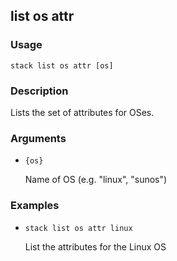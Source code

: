 ## list os attr

### Usage

`stack list os attr [os]`

### Description


Lists the set of attributes for OSes.



### Arguments

* `{os}`

   Name of OS (e.g. "linux", "sunos")


### Examples

* `stack list os attr linux`

   List the attributes for the Linux OS



